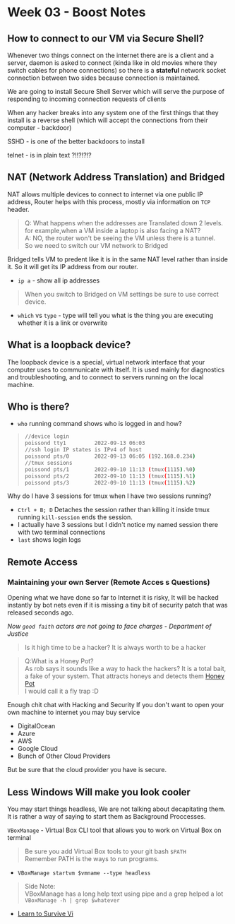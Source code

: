# Week 03 - Boost Notes

## How to connect to our VM via Secure Shell?

Whenever two things connect on the internet there are is a client and a server, daemon is asked to connect (kinda like in old movies where they switch cables for phone connections) so there is a **stateful** network socket connection between two sides because connection is maintained.

We are going to install Secure Shell Server which will serve the purpose of responding to incoming connection requests of clients

When any hacker breaks into any system one of the first things that they install is a reverse shell (which will accept the connections from their computer - backdoor)

SSHD - is one of the better backdoors to install

telnet - is in plain text ?!!?!?!?

## NAT (Network Address Translation) and Bridged 
NAT allows multiple devices to connect to internet via one public IP address, Router helps with this process, mostly via information on `TCP` header.

>Q: What happens when the addresses are Translated down 2 levels. for example,when a VM inside a laptop is also facing a NAT? \
>A: NO, the router won't be seeing the VM unless there is a tunnel. \
>So we need to switch our VM network to Bridged

Bridged tells VM to predent like it is in the same NAT level rather than inside it. So it will get its IP address from our router.

- `ip a` - show all ip addresses

> When you switch to Bridged on VM settings be sure to use correct device.

- `which` vs `type` - type will tell you what is the thing you are executing whether it is a link or overwrite

## What is a loopback device?
The loopback device is a special, virtual network interface that your computer uses to communicate with itself. It is used mainly for diagnostics and troubleshooting, and to connect to servers running on the local machine.

## Who is there?

- `who` running command shows who is logged in and how?

>```bash
>//device login
>poissond tty1         2022-09-13 06:03
>//ssh login IP states is IPv4 of host
>poissond pts/0        2022-09-13 06:05 (192.168.0.234)
>//tmux sessions
>poissond pts/1        2022-09-10 11:13 (tmux(1115).%0)
>poissond pts/2        2022-09-10 11:13 (tmux(1115).%1)
>poissond pts/3        2022-09-10 11:13 (tmux(1115).%2)
>```

Why do I have  3 sessions for tmux when I have two sessions running?

- `Ctrl + B; D` Detaches the session rather than killing it inside tmux running `kill-session` ends the session.
- I actually have 3 sessions but I didn't notice my named session there with two terminal connections
- `last` shows login logs 

## Remote Access 
### Maintaining your own Server (Remote Acces s Questions)

Opening what we have done so far to Internet it is risky, It will be hacked instantly by bot nets even if it is missing a tiny bit of security patch that was released seconds ago.

_Now `good faith` actors are not going to face charges_ - *Department of Justice*

> Is it high time to be a hacker? It is always worth to be a hacker


>Q:What is a Honey Pot? \
>As rob says it sounds like a way to hack the hackers?
> It is a total bait, a fake of your system. That attracts honeys and detects them
>[Honey Pot](https://en.wikipedia.org/wiki/Honeypot_(computing))\
> I would call it a fly trap :D

Enough chit chat with Hacking and Security If you don't want to open your own machine to internet you may buy service
- DigitalOcean
- Azure
- AWS
- Google Cloud
- Bunch of Other Cloud Providers

But be sure that the cloud provider you have is secure.

## Less Windows Will make you look cooler
You may start things headless, We are not talking about decapitating them. It is rather a way of saying to start them as Background Proccesses.

`VBoxManage` - Virtual Box CLI tool that allows you to work on Virtual Box on terminal

> Be sure you add Virtual Box tools to your git bash `$PATH` \
> Remember PATH is the ways to run programs.

- `VBoxManage startvm $vmname --type headless`
> Side Note:\
> VBoxManage has a long help text using pipe and a grep helped a lot\
>`VBoxManage -h | grep $whatever`

- [Learn to Survive Vi](https://rwx.gg/tools/editors/vi/how/survive/)